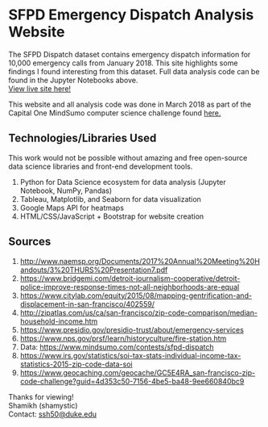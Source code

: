 # SFPD Emergency Dispatch Analysis Website

The SFPD Dispatch dataset contains emergency dispatch information for 10,000 emergency calls from January 2018. This site highlights some findings I found interesting from this dataset. Full data analysis code can be found in the Jupyter Notebooks above.   
[View live site here!](https://shamystic.github.io/sfpd_analysis/)

This website and all analysis code was done in March 2018 as part of the Capital One MindSumo computer science challenge found [here.](https://www.mindsumo.com/contests/sfpd-dispatch)

## Technologies/Libraries Used  
This work would not be possible without amazing and free open-source data science libraries and front-end development tools.    
1. Python for Data Science ecosystem for data analysis (Jupyter Notebook, NumPy, Pandas)  
2. Tableau, Matplotlib, and Seaborn for data visualization   
3. Google Maps API for heatmaps   
4. HTML/CSS/JavaScript + Bootstrap for website creation    

## Sources
1. http://www.naemsp.org/Documents/2017%20Annual%20Meeting%20Handouts/3%20THURS%20Presentation7.pdf   
2. https://www.bridgemi.com/detroit-journalism-cooperative/detroit-police-improve-response-times-not-all-neighborhoods-are-equal  
3. https://www.citylab.com/equity/2015/08/mapping-gentrification-and-displacement-in-san-francisco/402559/  
4. http://zipatlas.com/us/ca/san-francisco/zip-code-comparison/median-household-income.htm  
5. https://www.presidio.gov/presidio-trust/about/emergency-services
6. https://www.nps.gov/prsf/learn/historyculture/fire-station.htm
7. Data: https://www.mindsumo.com/contests/sfpd-dispatch
8. https://www.irs.gov/statistics/soi-tax-stats-individual-income-tax-statistics-2015-zip-code-data-soi 
9. https://www.geocaching.com/geocache/GC5E4RA_san-francisco-zip-code-challenge?guid=4d353c50-7156-4be5-ba48-9ee660840bc9


Thanks for viewing!  
Shamikh (shamystic)  
Contact: ssh50@duke.edu  

​​